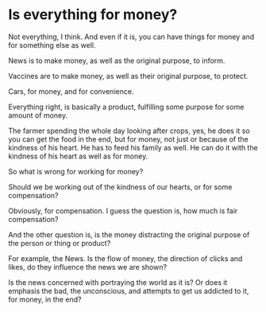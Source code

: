 # Is everything for money?

Not everything, I think. And even if it is, you can have things for money and for something else as well.

News is to make money, as well as the original purpose, to inform.

Vaccines are to make money, as well as their original purpose, to protect.

Cars, for money, and for convenience.

Everything right, is basically a product, fulfilling some purpose for some amount of money.

The farmer spending the whole day looking after crops, yes, he does it so you can get the food in the end, but for money, not just or because of the kindness of his heart.
He has to feed his family as well. He can do it with the kindness of his heart as well as for money.

So what is wrong for working for money?

Should we be working out of the kindness of our hearts, or for some compensation?

Obviously, for compensation. I guess the question is, how much is fair compensation?

And the other question is, is the money distracting the original purpose of the person or thing or product?

For example, the News. Is the flow of money, the direction of clicks and likes, do they influence the news we are shown?

Is the news concerned with portraying the world as it is? Or does it emphasis the bad, the unconscious, and attempts to get us addicted to it, for money, in the end?